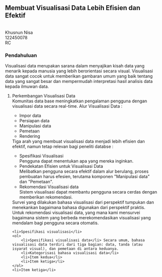 ## Membuat Visualisasi Data Lebih Efisien dan Efektif 
<br>Khusnun Nisa<br>
122450078<br>
RC<br>

### Pendahuluan
Visualisasi data merupakan sarana dalam menyajikan kisah data yang menarik kepada manusia yang lebih berorientasi secara visual. Visualisasi data sangat cocok untuk memberikan gambaran umum yang baik tentang data yang sangat besar dan mempermudah interpretasi hasil analisis data kepada ilmuwan data.

<ol>
    <li>Perkembangan Visualisasi Data</li>
  Komunitas data base meningkatkan pengalaman pengguna dengan visualisasi data secara real-time. Alur Visualisasi Data :
    <ul>
        <li>Impor data</li>
        <li>Persiapan data</li>
        <li>Manipulasi data</li>
        <li>Pemetaan</li>
        <li>Rendering</li>
    </ul>
  Tiga arah yang membuat visualisasi data menjadi lebih efisien dan efektif, namun tetap relevan bagi peneliti databse :
    <ul>
        <li>Spesifikasi Visualisasi</li> Pengguna dapat menentukan apa yang mereka inginkan.
        <li>Pendekatan Efisien untuk Visualisasi Data</li> Melibatkan pengguna secara efektif dalam alur berulang, proses pembuatan harus efesien, terutama komponen "Manipulasi data" dan "Pemetaan".
        <li>Rekomendasi Visualisasi data</li> Sistem visualisasi dapat membantu pengguna secara cerdas dengan memberikan rekomendasi.
    </ul>  
  Survei yang dilakukan bahasa visualisasi dari perspektif tumpukan dan menekankan bagaimana bahasa digunakan dari perspektif praktis. Untuk rekomendasi visualisasi data, yang mana kami mensurvei bagaimana sistem yang berbeda merekomendasikan visualisasi yang mendalam bagi pengguna secara otomatis.
  
    <li>Spesifikasi visualisasi</li>
    <ol>
        <li>Spesifikasi visualisasi data</li> Secara umum, bahasa visualisasi data terdiri dari tiga bagian: data, tanda (atau isyarat visual), dan pemetaan di antara keduanya.
        <li>Kategorisasi bahasa visualisasi data</li>
        <li>Item kedua</li>
        <li>Item ketiga</li>
    </ol>
    <li>Item ketiga</li>
</ol>
